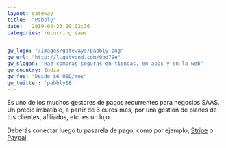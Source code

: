 ```yaml
---
layout: gateway
title:  "Pabbly"
date:   2019-04-23 20:02:36
categories: recurring saas 


gw_logo: "/images/gateways/pabbly.png"
gw_url: "http://l.getvond.com/0bd79e"
gw_slogan: "Haz compras seguras en tiendas, en apps y en la web"
gw_country: India
gw_fee: "Desde $6 USD/mes"
gw_twitter: 'pabbly18'
---
```


Es uno de los muchos gestores de pagos recurrentes para negocios SAAS. Un precio imbatible, a partir de 6 euros mes, por una gestion de planes de tus clientes, afiliados, etc. es un lujo.

Deberás conectar luego tu pasarela de pago, como por ejemplo, [Stripe](/stripe/)  o [Paypal](/paypal/).
